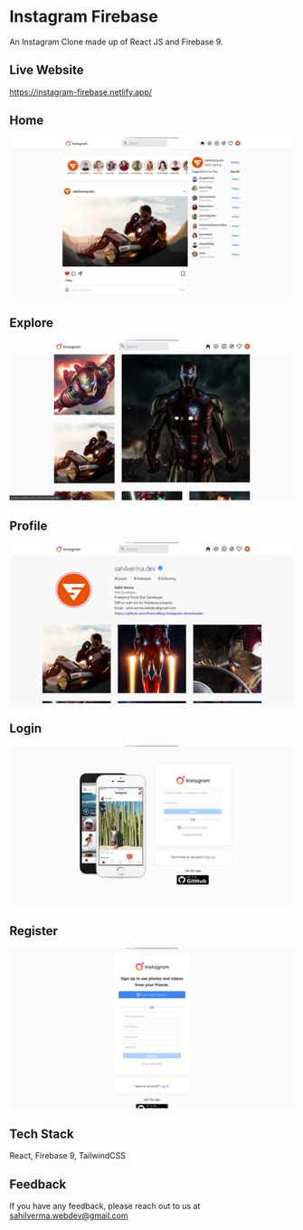 # Instagram Firebase

An Instagram Clone made up of React JS and Firebase 9.

## Live Website

https://instagram-firebase.netlify.app/

## Home

![Home](/screenshots/home.png)

## Explore

![Explore](/screenshots//explore.png)

## Profile

![Profile](/screenshots/profile.png)

## Login

![Login](/screenshots/login.png)

## Register

![Register](/screenshots/register.png)

## Tech Stack

React, Firebase 9, TailwindCSS

## Feedback

If you have any feedback, please reach out to us at sahilverma.webdev@gmail.com
